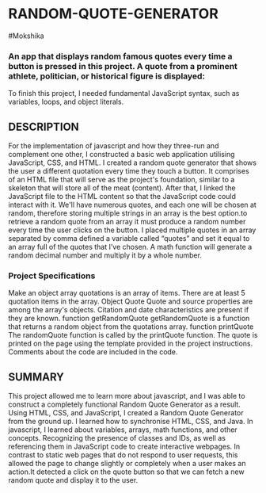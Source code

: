 # RANDOM-QUOTE-GENERATOR
#Mokshika
### An app that displays random famous quotes every time a button is pressed in this project. A quote from a prominent athlete, politician, or historical figure is displayed:
To finish this project, I needed  fundamental JavaScript syntax, such as variables, loops, and object literals.

## DESCRIPTION
For the implementation of javascript and how they three-run and complement one other, I constructed a basic web application utilising JavaScript, CSS, and HTML. I created a random quote generator that shows the user a different quotation every time they touch a button. It comprises of an HTML file that will serve as the project's foundation, similar to a skeleton that will store all of the meat (content). After that, I linked the JavaScript file to the HTML content so that the JavaScript code could interact with it. We'll have numerous quotes, and each one will be chosen at random, therefore storing multiple strings in an array is the best option.to retrieve a random quote from an array it must produce a random number every time the user clicks on the button.
I placed multiple quotes in an array separated by comma defined a variable called “quotes” and set it equal to an array full of the quotes that I’ve chosen. A math function will generate a random decimal number and multiply it by a whole number.
### Project Specifications
Make an object array
quotations is an array of items.
There are at least 5 quotation items in the array.
Object Quote
Quote and source properties are among the array's objects. Citation and date characteristics are present if they are known.
function getRandomQuote
getRandomQuote is a function that returns a random object from the quotations array.
function printQuote
The randomQuote function is called by the printQuote function.
The quote is printed on the page using the template provided in the project instructions.
Comments about the code are included in the code.

## SUMMARY
This project allowed me to learn more about javascript, and I was able to construct a completely functional Random Quote Generator as a result. Using HTML, CSS, and JavaScript, I created a Random Quote Generator from the ground up. I learned how to synchronise HTML, CSS, and Java. In javascript, I learned about variables, arrays, math functions, and other concepts. Recognizing the presence of classes and IDs, as well as referencing them in JavaScript code to create interactive webpages. In contrast to static web pages that do not respond to user requests, this allowed the page to change slightly or completely when a user makes an action.It detected a click on the quote button so that we can fetch a new random quote and display it to the user.
